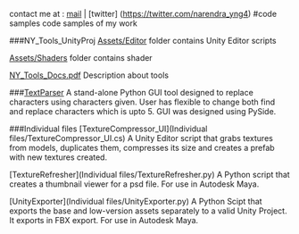 contact me at : [mail](mailto:narendra_yng4@live.com) | [twitter] (https://twitter.com/narendra_yng4)
#code samples
code samples of my work

###NY_Tools_UnityProj
[Assets/Editor](NY_Tools_UnityProj/Assets/Editor) folder contains Unity Editor scripts

[Assets/Shaders](NY_Tools_UnityProj/Assets/Shaders) folder contains shader

[NY_Tools_Docs.pdf](NY_Tools_UnityProj/NY_Tools_Docs.pdf) Description about tools

###[TextParser](TextParser)
A stand-alone Python GUI tool designed to replace characters using characters given. User has flexible to change both find and replace characters which is upto 5. GUI was designed using PySide.

###Individual files
[TextureCompressor_UI](Individual files/TextureCompressor_UI.cs) A Unity Editor script that grabs textures from models, duplicates them, compresses its size and creates a prefab with new textures created.

[TextureRefresher](Individual files/TextureRefresher.py) A Python script that creates a thumbnail viewer for a psd file. For use in Autodesk Maya.

[UnityExporter](Individual files/UnityExporter.py) A Python Scipt that exports the base and low-version assets separately to a valid Unity Project. It exports in FBX export. For use in Autodesk Maya.
